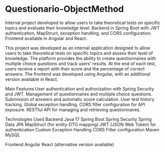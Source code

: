 # Questionario-ObjectMethod
Internal project developed to allow users to take theoretical tests on specific topics and evaluate their knowledge level. Backend in Spring Boot with JWT authentication, MapStruct, exception handling, and CORS configuration. Frontend available in Angular and React.

This project was developed as an internal application designed to allow users to take theoretical tests on specific topics and assess their level of knowledge.
The platform provides the ability to create questionnaires with multiple choice questions and track users' results. At the end of each test, users receive a report with their score and the percentage of correct answers.
The frontend was developed using Angular, with an additional version available in React.

Main Features
User authentication and authorization with Spring Security and JWT.
Management of questionnaires and multiple choice questions.
Submission of answers and automatic score calculation.
User test history tracking.
Global exception handling.
CORS filter configuration for API exposure.
RESTful API for managing and retrieving questionnaires.

Technologies Used
Backend
Java 17
Spring Boot
Spring Security
Spring Data JPA
MapStruct (for entity-DTO mapping)
JWT (JSON Web Token) for authentication
Custom Exception Handling
CORS Filter configuration
Maven
MySQL

Frontend
Angular
React (alternative version available)
